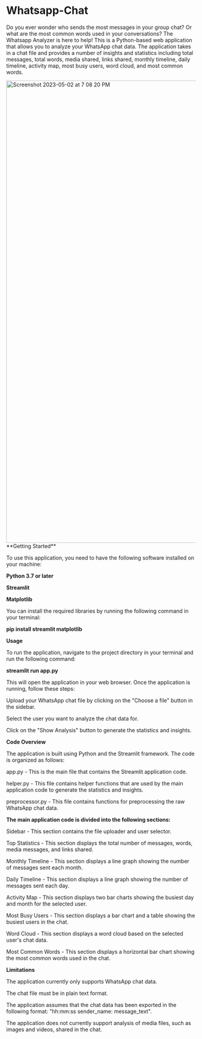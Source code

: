 # Whatsapp-Chat
Do you ever wonder who sends the most messages in your group chat? Or what are the most common words used in your conversations? 
The Whatsapp Analyzer is here to help!
This is a Python-based web application that allows you to analyze your WhatsApp chat data. 
The application takes in a chat file and provides a number of insights and statistics including total messages, total words, media shared, 
links shared, monthly timeline, daily timeline, activity map, most busy users, word cloud, and most common words.



<img width="1225" alt="Screenshot 2023-05-02 at 7 08 20 PM" src="https://user-images.githubusercontent.com/103438753/235741098-5cfe2d31-2e79-4167-b9ac-6a107a2f5bd5.png">
**Getting Started**

To use this application, you need to have the following software installed on your machine:

**Python 3.7 or later**

**Streamlit**

**Matplotlib**

You can install the required libraries by running the following command in your terminal:

**pip install streamlit matplotlib**




**Usage**

To run the application, navigate to the project directory in your terminal and run the following command:



**streamlit run app.py**



This will open the application in your web browser. Once the application is running, follow these steps:


Upload your WhatsApp chat file by clicking on the "Choose a file" button in the sidebar.

Select the user you want to analyze the chat data for.

Click on the "Show Analysis" button to generate the statistics and insights.




**Code Overview**

The application is built using Python and the Streamlit framework. The code is organized as follows:

app.py - This is the main file that contains the Streamlit application code.

helper.py - This file contains helper functions that are used by the main application code to generate the statistics and insights.

preprocessor.py - This file contains functions for preprocessing the raw WhatsApp chat data.



**The main application code is divided into the following sections:**


Sidebar - This section contains the file uploader and user selector.

Top Statistics - This section displays the total number of messages, words, media messages, and links shared.

Monthly Timeline - This section displays a line graph showing the number of messages sent each month.

Daily Timeline - This section displays a line graph showing the number of messages sent each day.

Activity Map - This section displays two bar charts showing the busiest day and month for the selected user.

Most Busy Users - This section displays a bar chart and a table showing the busiest users in the chat.

Word Cloud - This section displays a word cloud based on the selected user's chat data.


Most Common Words - This section displays a horizontal bar chart showing the most common words used in the chat.



**Limitations**



The application currently only supports WhatsApp chat data.

The chat file must be in plain text format.

The application assumes that the chat data has been exported in the following format: "hh:mm:ss sender_name: message_text".

The application does not currently support analysis of media files, such as images and videos, shared in the chat.
